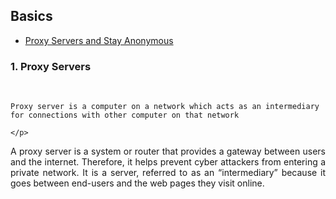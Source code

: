 ## Basics

- [Proxy Servers and Stay Anonymous](#Proxyservers)

### 1. Proxy Servers 
<br>
<p align="justify"> 

    Proxy server is a computer on a network which acts as an intermediary for connections with other computer on that network 
   
    </p>
    
<!-- from https://www.fortinet.com/resources/cyberglossary/proxy-server--> 

<p align="justify">A proxy server is a system or router that provides a gateway between users and the internet. Therefore, it helps prevent cyber attackers from entering a private network. It is a server, referred to as an “intermediary” because it goes between end-users and the web pages they visit online.</p>

